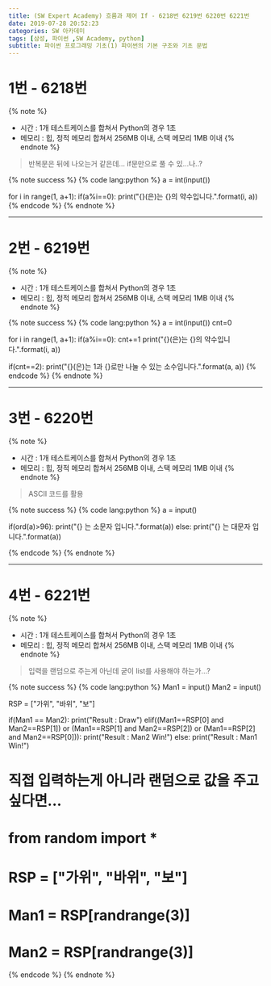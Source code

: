 ```yaml
---
title: (SW Expert Academy) 흐름과 제어 If - 6218번 6219번 6220번 6221번
date: 2019-07-28 20:52:23
categories: SW 아카데미
tags: [삼성, 파이썬 ,SW Academy, python]
subtitle: 파이썬 프로그래밍 기초(1) 파이썬의 기본 구조와 기초 문법
---
```


# 1번 - 6218번

{% note %}
- 시간 : 1개 테스트케이스를 합쳐서 Python의 경우 1초
- 메모리 : 힙, 정적 메모리 합쳐서 256MB 이내, 스택 메모리 1MB 이내
{% endnote %}

> 반복문은 뒤에 나오는거 같은데... if문만으로 풀 수 있...나..?

{% note success %}
{% code lang:python %}
a = int(input())

for i in range(1, a+1):
    if(a%i==0):
        print("{}(은)는 {}의 약수입니다.".format(i, a))
{% endcode %}
{% endnote %}

-----

# 2번 - 6219번

{% note %}
- 시간 : 1개 테스트케이스를 합쳐서 Python의 경우 1초
- 메모리 : 힙, 정적 메모리 합쳐서 256MB 이내, 스택 메모리 1MB 이내
{% endnote %}


{% note success %}
{% code lang:python %}
a = int(input())
cnt=0

for i in range(1, a+1):
    if(a%i==0):
        cnt+=1
        print("{}(은)는 {}의 약수입니다.".format(i, a))


if(cnt==2):
    print("{}(은)는 1과 {}로만 나눌 수 있는 소수입니다.".format(a, a))
{% endcode %}
{% endnote %}

-----

# 3번 - 6220번

{% note %}
- 시간 : 1개 테스트케이스를 합쳐서 Python의 경우 1초
- 메모리 : 힙, 정적 메모리 합쳐서 256MB 이내, 스택 메모리 1MB 이내
{% endnote %}

> ASCII 코드를 활용

{% note success %}
{% code lang:python %}
a = input()

if(ord(a)>96):
    print("{} 는 소문자 입니다.".format(a))
else:
	print("{} 는 대문자 입니다.".format(a))

{% endcode %}
{% endnote %}

-----

# 4번 - 6221번


{% note %}
- 시간 : 1개 테스트케이스를 합쳐서 Python의 경우 1초
- 메모리 : 힙, 정적 메모리 합쳐서 256MB 이내, 스택 메모리 1MB 이내
{% endnote %}

> 입력을 랜덤으로 주는게 아닌데 굳이 list를 사용해야 하는가...?

{% note success %}
{% code lang:python %}
Man1 = input()
Man2 = input()

RSP = ["가위", "바위", "보"]

if(Man1 == Man2):
    print("Result : Draw")
elif((Man1==RSP[0] and Man2==RSP[1]) or (Man1==RSP[1] and Man2==RSP[2]) or (Man1==RSP[2] and Man2==RSP[0])):
    print("Result : Man2 Win!")
else:
    print("Result : Man1 Win!")

# 직접 입력하는게 아니라 랜덤으로 값을 주고 싶다면...
# from random import *
#
# RSP = ["가위", "바위", "보"]
#
# Man1 = RSP[randrange(3)]
# Man2 = RSP[randrange(3)]
{% endcode %}
{% endnote %}
